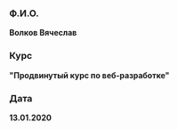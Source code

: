 ### Ф.И.О.
**Волков Вячеслав**
### Курс
**"Продвинутый курс по веб-разработке"**
### Дата
**13.01.2020**
